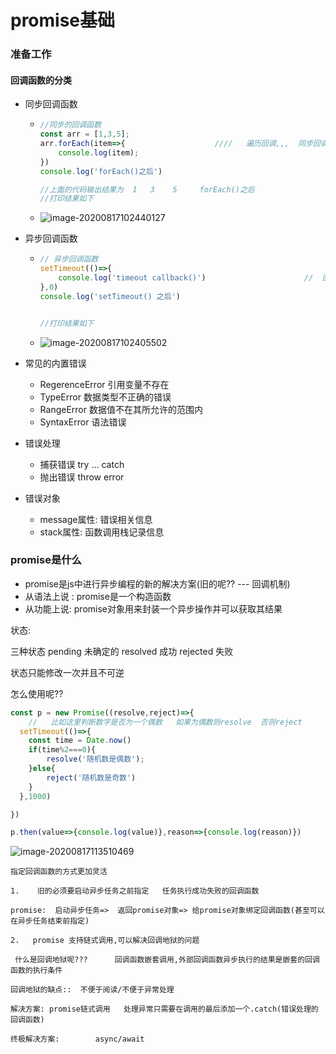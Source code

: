 # promise基础



### 准备工作

####  回调函数的分类  

* 同步回调函数

  * ``` javascript
    //同步的回调函数
    const arr = [1,3,5];
    arr.forEach(item=>{                    ////   遍历回调,,,  同步回调函数          不放入队列,直接执行
        console.log(item);
    })
    console.log('forEach()之后')
    
    //上面的代码输出结果为  1   3    5     forEach()之后
    //打印结果如下
    ```

  * ![image-20200817102440127](C:\Users\L\AppData\Roaming\Typora\typora-user-images\image-20200817102440127.png)

* 异步回调函数

  * ``` javascript
    // 异步回调函数
    setTimeout(()=>{
        console.log('timeout callback()')                      //  回调事件会被放到异步任务队列     等待异步任务触发条件达成,将其回调事件添加到任务队列中等待,js引擎进程空闲,系统读取任务队列,将可运行的异步任务回调事件添加到执行栈开始执行....
    },0)
    console.log('setTimeout() 之后')
    
    
    //打印结果如下
    
    ```

  * ![image-20200817102405502](C:\Users\L\AppData\Roaming\Typora\typora-user-images\image-20200817102405502.png)

  

* 常见的内置错误
  * RegerenceError   引用变量不存在
  * TypeError   数据类型不正确的错误
  * RangeError   数据值不在其所允许的范围内
  * SyntaxError   语法错误

* 错误处理
  * 捕获错误  try   ...  catch
  * 抛出错误  throw    error
* 错误对象
  * message属性:  错误相关信息
  * stack属性:  函数调用栈记录信息



### promise是什么

* promise是js中进行异步编程的新的解决方案(旧的呢?? ---  回调机制)
* 从语法上说 :  promise是一个构造函数
* 从功能上说: promise对象用来封装一个异步操作并可以获取其结果

状态:  

三种状态    pending  未确定的  resolved 成功  rejected  失败  

状态只能修改一次并且不可逆





怎么使用呢??

``` javascript
const p = new Promise((resolve,reject)=>{
	//   比如这里判断数字是否为一个偶数   如果为偶数则resolve  否则reject
  setTimeout(()=>{
  	const time = Date.now()
    if(time%2===0){
		resolve('随机数是偶数');
    }else{
		reject('随机数是奇数')
    }
  },1000)

})

p.then(value=>{console.log(value)},reason=>{console.log(reason)})
```

![image-20200817113510469](C:\Users\L\AppData\Roaming\Typora\typora-user-images\image-20200817113510469.png)







`指定回调函数的方式更加灵活 `

`1.    旧的必须要启动异步任务之前指定   任务执行成功失败的回调函数`

`promise:  启动异步任务=>  返回promise对象=> 给promise对象绑定回调函数(甚至可以在异步任务结束前指定)`

`2.   promise 支持链式调用,可以解决回调地狱的问题 `

` 什么是回调地狱呢???      回调函数嵌套调用,外部回调函数异步执行的结果是嵌套的回调函数的执行条件`

`回调地狱的缺点::  不便于阅读/不便于异常处理`

`解决方案: promise链式调用   处理异常只需要在调用的最后添加一个.catch(错误处理的回调函数)`

`终极解决方案:        async/await `